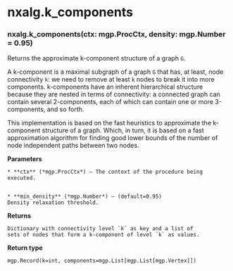 # nxalg.k_components


### nxalg.k_components(ctx: mgp.ProcCtx, density: mgp.Number = 0.95)
Returns the approximate k-component structure of a graph `G`.

A k-component is a maximal subgraph of a graph `G` that has, at least,
node connectivity `k`: we need to remove at least `k` nodes to break it
into more components. k-components have an inherent hierarchical
structure because they are nested in terms of connectivity: a connected
graph can contain several 2-components, each of which can contain
one or more 3-components, and so forth.

This implementation is based on the fast heuristics to approximate
the k-component structure of a graph. Which, in turn, it is based on
a fast approximation algorithm for finding good lower bounds of the number
of node independent paths between two nodes.


**Parameters**

    
    * **ctx** (*mgp.ProcCtx*) – The context of the procedure being executed.


    * **min_density** (*mgp.Number*) – (default=0.95)
    Density relaxation threshold.



**Returns**

    Dictionary with connectivity level `k` as key and a list of
    sets of nodes that form a k-component of level `k` as values.



**Return type**

    mgp.Record(k=int, components=mgp.List[mgp.List[mgp.Vertex]])
